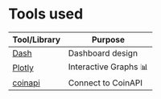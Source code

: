 # Tools used


| Tool/Library                                                   | Purpose                      |
| -------------------------------------------------------------- | -----------------------------|
| [Dash](https://dash.plotly.com/)                               | Dashboard design            |
| [Plotly](https://plotly.com/python)                            | Interactive Graphs   :bar_chart:        |
| [coinapi](https://docs.coinapi.io/market-data/rest-api/ohlcv)                       | Connect to CoinAPI    |
